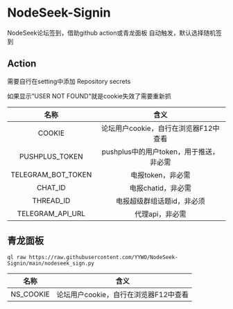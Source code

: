 # NodeSeek-Signin

NodeSeek论坛签到，借助github action或青龙面板 自动触发，默认选择随机签到

## Action 

需要自行在setting中添加 Repository secrets

如果显示"USER NOT FOUND"就是cookie失效了需要重新抓


|  名称  |                 含义                  |
| :----: | :-----------------------------------: |
| COOKIE | 论坛用户cookie，自行在浏览器F12中查看 |
|    PUSHPLUS_TOKEN    | pushplus中的用户token，用于推送，非必需 |
| TELEGRAM_BOT_TOKEN | 电报token，非必需 |
| CHAT_ID | 电报chatid，非必需 |
| THREAD_ID | 电报超级群组话题id，非必须 |
| TELEGRAM_API_URL | 代理api，非必需 |


## 青龙面板

```
ql raw https://raw.githubusercontent.com/YYWO/NodeSeek-Signin/main/nodeseek_sign.py
```
|  名称  |                 含义                  |
| :----: | :-----------------------------------: |
| NS_COOKIE | 论坛用户cookie，自行在浏览器F12中查看 |

